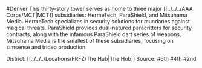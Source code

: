 #Denver 
This thirty-story tower serves as home to three major [[../../../AAA Corps/MCT|MCT]] subsidiaries: HermeTech, ParaShield, and Mitsuhama Media. HermeTech specializes in security solutions for mundanes against magical threats. ParaShield provides dual-natured paracritters for security contracts, along with the infamous ParaShield dart series of weapons. Mitsuhama Media is the smallest of these subsidiaries, focusing on simsense and trideo production.

District: [[../../../Locations/FRFZ/The Hub|The Hub]]
Source: #6th #4th #2nd 